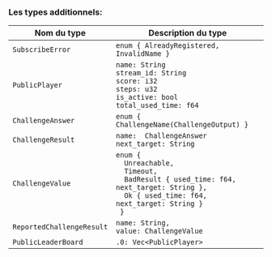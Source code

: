 ### Les types additionnels:

| Nom du type               | Description du type                                                                                                                                                   |
|---------------------------|-----------------------------------------------------------------------------------------------------------------------------------------------------------------------|
| `SubscribeError`          | `enum { AlreadyRegistered, InvalidName }`                                                                                                                             |
| `PublicPlayer`            | `name: String`<br/>`stream_id: String `<br/>`score: i32 `<br/>`steps: u32 `<br/>`is_active: bool`<br/>`total_used_time: f64 `                                         |
| `ChallengeAnswer`         | `enum { ChallengeName(ChallengeOutput) }`                                                                                                                             |
| `ChallengeResult`         | `name:  ChallengeAnswer`<br/>`next_target: String`                                                                                                                    |
| `ChallengeValue`          | `enum {`<br/>`  Unreachable,`<br/>`  Timeout,`<br/>`  BadResult { used_time: f64, next_target: String },`<br/>`  Ok { used_time: f64, next_target: String }`<br/>` }` |
| `ReportedChallengeResult` | `name: String,`<br/>`value: ChallengeValue`                                                                                                                           |
| `PublicLeaderBoard`       | `.0: Vec<PublicPlayer>`                                                                                                                                               |